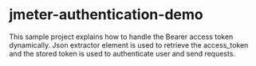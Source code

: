 # jmeter-authentication-demo

This sample project explains how to handle the Bearer access token dynamically.
Json extractor element is used to retrieve the access_token and the stored token is used to authenticate user and send requests. 
